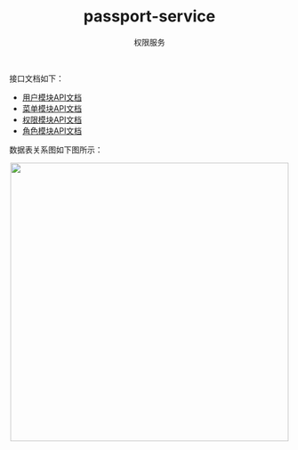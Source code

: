 <h1 align="center">
    passport-service
</h1>

<p align="center">权限服务</p>
<br>

接口文档如下：  

- [用户模块API文档](docs/用户模块API文档.md)
- [菜单模块API文档](docs/菜单模块API文档.md)
- [权限模块API文档](docs/权限模块API文档.md)
- [角色模块API文档](docs/角色模块API文档.md)

数据表关系图如下图所示：  

<div align=center><img src="https://raw.githubusercontent.com/duiying/passport-service/master/img/权限服务数据表关系图.png" width="500"></div>   
